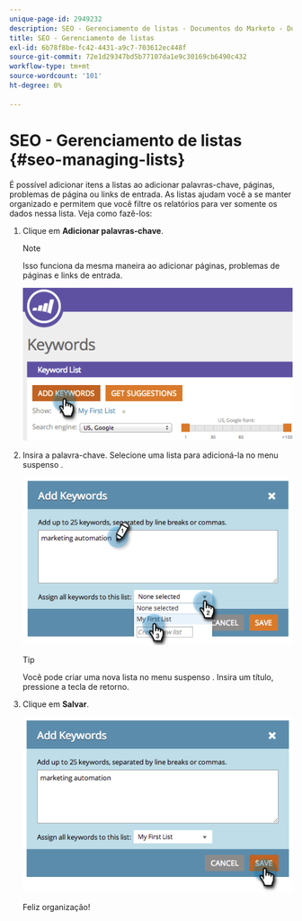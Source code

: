 ```yaml
---
unique-page-id: 2949232
description: SEO - Gerenciamento de listas - Documentos do Marketo - Documentação do produto
title: SEO - Gerenciamento de listas
exl-id: 6b78f8be-fc42-4431-a9c7-703612ec448f
source-git-commit: 72e1d29347bd5b77107da1e9c30169cb6490c432
workflow-type: tm+mt
source-wordcount: '101'
ht-degree: 0%

---
```


# SEO - Gerenciamento de listas {#seo-managing-lists}

É possível adicionar itens a listas ao adicionar palavras-chave, páginas, problemas de página ou links de entrada. As listas ajudam você a se manter organizado e permitem que você filtre os relatórios para ver somente os dados nessa lista. Veja como fazê-los:

1. Clique em **Adicionar palavras-chave**.

   >[!NOTE]
   >
   >Isso funciona da mesma maneira ao adicionar páginas, problemas de páginas e links de entrada.

   ![](assets/image2014-9-18-13-3a24-3a35.png)

1. Insira a palavra-chave. Selecione uma lista para adicioná-la no menu suspenso .

   ![](assets/image2014-9-18-13-3a24-3a50.png)

   >[!TIP]
   >
   >Você pode criar uma nova lista no menu suspenso . Insira um título, pressione a tecla de retorno.

1. Clique em **Salvar**.

   ![](assets/image2014-9-18-13-3a25-3a36.png)

   Feliz organização!
